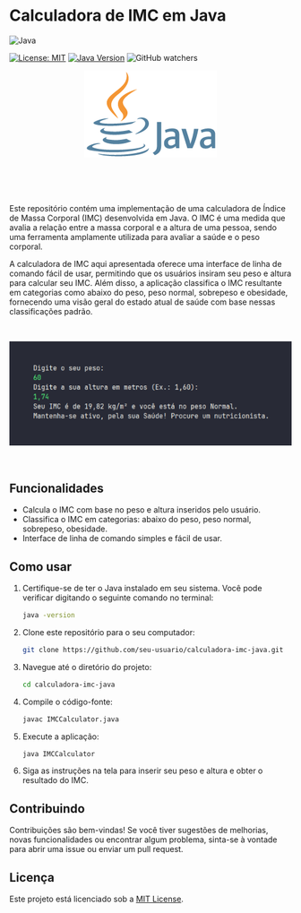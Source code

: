 # Calculadora de IMC em Java

![Java](https://img.shields.io/badge/java-%23ED8B00.svg?style=for-the-badge&logo=openjdk&logoColor=white)

[![License: MIT](https://img.shields.io/badge/License-MIT-yellow.svg)](https://opensource.org/licenses/MIT)
[![Java Version](https://img.shields.io/badge/Java-8%2B-blue)](https://www.java.com/)
![GitHub watchers](https://img.shields.io/github/watchers/rodrigoborge/calculadora-imc-java)

<div align="center">

![Java](img/java-logo.png)<br><br>

</div><br><br>


Este repositório contém uma implementação de uma calculadora de Índice de Massa Corporal (IMC) desenvolvida em Java. O IMC é uma medida que avalia a relação entre a massa corporal e a altura de uma pessoa, sendo uma ferramenta amplamente utilizada para avaliar a saúde e o peso corporal.

A calculadora de IMC aqui apresentada oferece uma interface de linha de comando fácil de usar, permitindo que os usuários insiram seu peso e altura para calcular seu IMC. Além disso, a aplicação classifica o IMC resultante em categorias como abaixo do peso, peso normal, sobrepeso e obesidade, fornecendo uma visão geral do estado atual de saúde com base nessas classificações padrão.

<br> <div align="center">

![Resultado](img/imc-result.png)

</div> <br>

## Funcionalidades

- Calcula o IMC com base no peso e altura inseridos pelo usuário.
- Classifica o IMC em categorias: abaixo do peso, peso normal, sobrepeso, obesidade.
- Interface de linha de comando simples e fácil de usar.

## Como usar

1. Certifique-se de ter o Java instalado em seu sistema. Você pode verificar digitando o seguinte comando no terminal:

    ```bash
    java -version
    ```

2. Clone este repositório para o seu computador:

    ```bash
    git clone https://github.com/seu-usuario/calculadora-imc-java.git
    ```

3. Navegue até o diretório do projeto:

    ```bash
    cd calculadora-imc-java
    ```

4. Compile o código-fonte:

    ```bash
    javac IMCCalculator.java
    ```

5. Execute a aplicação:

    ```bash
    java IMCCalculator
    ```

6. Siga as instruções na tela para inserir seu peso e altura e obter o resultado do IMC.

## Contribuindo

Contribuições são bem-vindas! Se você tiver sugestões de melhorias, novas funcionalidades ou encontrar algum problema, sinta-se à vontade para abrir uma issue ou enviar um pull request.

## Licença

Este projeto está licenciado sob a [MIT License](LICENSE).
